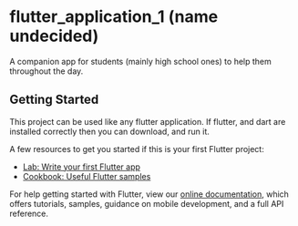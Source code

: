 # flutter_application_1 (name undecided)

A companion app for students (mainly high school ones) to help them throughout the day.

## Getting Started

This project can be used like any flutter application. If flutter, and dart are installed correctly then you can download, and run it.

A few resources to get you started if this is your first Flutter project:

- [Lab: Write your first Flutter app](https://flutter.dev/docs/get-started/codelab)
- [Cookbook: Useful Flutter samples](https://flutter.dev/docs/cookbook)

For help getting started with Flutter, view our
[online documentation](https://flutter.dev/docs), which offers tutorials,
samples, guidance on mobile development, and a full API reference.
